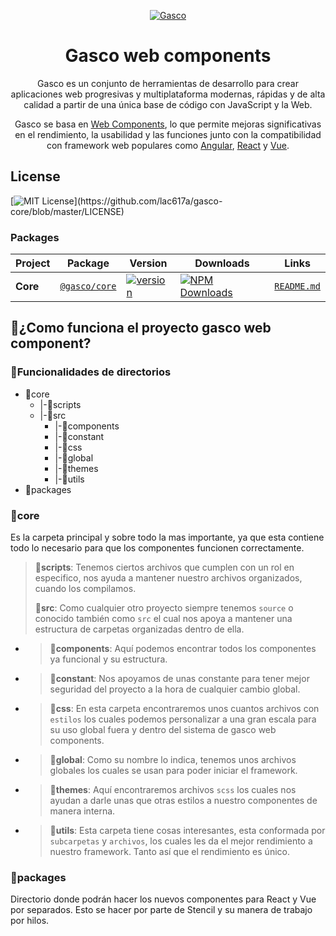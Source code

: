 <p  align="center"><a  href="#"><img  alt="Gasco"  src="https://gasco-web-component.herokuapp.com/img/gasco-web-component.svg"  /></a></p>

<h1  align="center">Gasco web components</h1>

<p  align="center">Gasco es un conjunto de herramientas de desarrollo para crear aplicaciones web progresivas y multiplataforma modernas, rápidas y de alta calidad a partir de una única base de código con JavaScript y la Web.</p>

<p  align="center">Gasco se basa en <a  href="https://www.webcomponents.org/introduction">Web Components</a>, lo que permite mejoras significativas en el rendimiento, la usabilidad y las funciones junto con la compatibilidad con framework web populares como <a  href="https://angular.io/">Angular</a>, <a  href="https://reactjs.com/">React</a> y <a  href="https://vuejs.org/">Vue</a>.</p>

##  License

[![MIT License](https://img.shields.io/apm/l/atomic-design-ui.svg?)](https://github.com/lac617a/gasco-core/blob/master/LICENSE)

###  Packages

| Project | Package | Version | Downloads| Links |
| ------- | ------- | ------- | -------- |:-----:|
| **Core** | [`@gasco/core`](https://www.npmjs.com/package/@gasco/core) | [![version](https://img.shields.io/npm/v/@gasco/core/latest.svg)](https://www.npmjs.com/package/@gasco/core) | <a  href="https://www.npmjs.com/package/@gasco/core"  target="_blank"><img  src="https://img.shields.io/npm/dm/@gasco/core.svg"  alt="NPM Downloads" /></a> | [`README.md`](/core/README.md)

##  :hammer:¿Como funciona el proyecto gasco web component?

###  :file_folder:Funcionalidades de directorios

* :open_file_folder:core
	* |-:file_folder:scripts
	* |-:file_folder:src
		* |-:file_folder:components
		* |-:file_folder:constant
		* |-:file_folder:css
		* |-:file_folder:global
		* |-:file_folder:themes
		* |-:file_folder:utils
* :file_folder:packages

###  :file_folder:core
Es la carpeta principal y sobre todo la mas importante, ya que esta contiene todo lo necesario para que los componentes funcionen correctamente.
>**:file_folder:scripts**:  Tenemos ciertos archivos que cumplen con un rol en especifico, nos ayuda a mantener nuestro archivos organizados, cuando los compilamos.
>
>**:file_folder:src**: Como cualquier otro proyecto siempre tenemos `source` o conocido también como `src` el cual nos apoya a mantener una estructura de carpetas organizadas dentro de ella.
		
*	>**:file_folder:components**: Aquí podemos encontrar todos los componentes ya funcional y su estructura.
*	>**:file_folder:constant**: Nos apoyamos de unas constante para tener mejor seguridad del proyecto a la hora de cualquier cambio global.
*	>**:file_folder:css**: En esta carpeta encontraremos unos cuantos archivos con `estilos` los cuales podemos personalizar a una gran escala para su uso global fuera y dentro del sistema de gasco web components.
*	>**:file_folder:global**: Como su nombre lo indica, tenemos unos archivos  globales los cuales se usan para poder iniciar el framework.
*	>**:file_folder:themes**: Aquí encontraremos archivos `scss` los cuales nos ayudan a darle unas que otras estilos a nuestro componentes de manera interna.
*	>**:file_folder:utils**: Esta carpeta tiene cosas interesantes, esta conformada por `subcarpetas` y `archivos`, los cuales les da el mejor rendimiento a nuestro framework. Tanto así que el rendimiento es único.

###  :file_folder:packages
Directorio donde podrán hacer los nuevos componentes para React y Vue por separados. Esto se hacer por parte de Stencil y su manera de trabajo por hilos.
